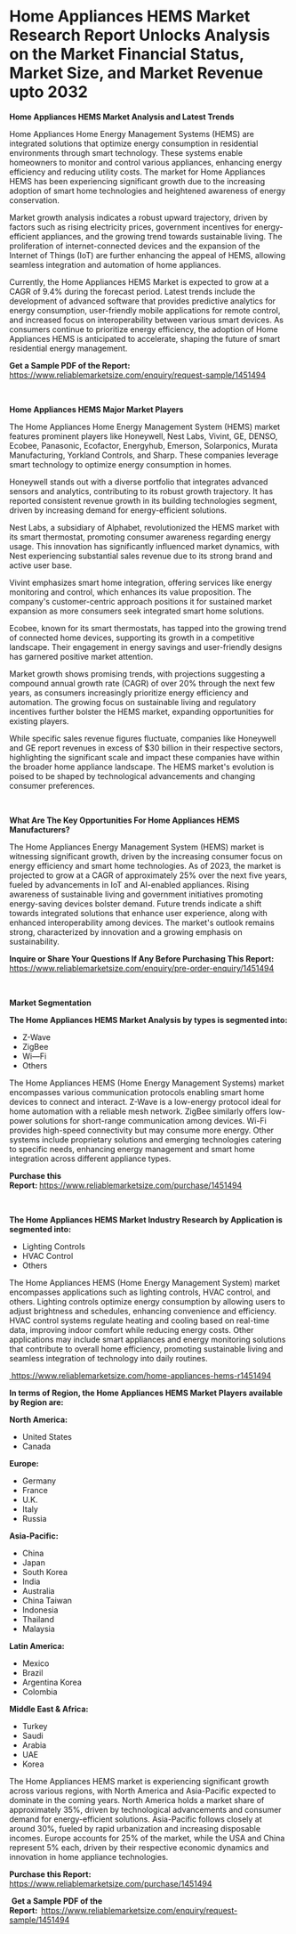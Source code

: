 <p><h1>Home Appliances HEMS Market Research Report Unlocks Analysis on the Market Financial Status, Market Size, and Market Revenue upto 2032</h1></p><p><strong>Home Appliances HEMS Market Analysis and Latest Trends</strong></p>
<p><p>Home Appliances Home Energy Management Systems (HEMS) are integrated solutions that optimize energy consumption in residential environments through smart technology. These systems enable homeowners to monitor and control various appliances, enhancing energy efficiency and reducing utility costs. The market for Home Appliances HEMS has been experiencing significant growth due to the increasing adoption of smart home technologies and heightened awareness of energy conservation.</p><p>Market growth analysis indicates a robust upward trajectory, driven by factors such as rising electricity prices, government incentives for energy-efficient appliances, and the growing trend towards sustainable living. The proliferation of internet-connected devices and the expansion of the Internet of Things (IoT) are further enhancing the appeal of HEMS, allowing seamless integration and automation of home appliances.</p><p>Currently, the Home Appliances HEMS Market is expected to grow at a CAGR of 9.4% during the forecast period. Latest trends include the development of advanced software that provides predictive analytics for energy consumption, user-friendly mobile applications for remote control, and increased focus on interoperability between various smart devices. As consumers continue to prioritize energy efficiency, the adoption of Home Appliances HEMS is anticipated to accelerate, shaping the future of smart residential energy management.</p></p>
<p><strong>Get a Sample PDF of the Report:&nbsp;</strong> <a href="https://www.reliablemarketsize.com/enquiry/request-sample/1451494?utm_campaign=3021&utm_medium=2&utm_source=Github&utm_content=ia&utm_term=16042025&utm_id=home-appliances-hems">https://www.reliablemarketsize.com/enquiry/request-sample/1451494</a></p>
<p>&nbsp;</p>
<p><strong>Home Appliances HEMS Major Market Players</strong></p>
<p><p>The Home Appliances Home Energy Management System (HEMS) market features prominent players like Honeywell, Nest Labs, Vivint, GE, DENSO, Ecobee, Panasonic, Ecofactor, Energyhub, Emerson, Solarponics, Murata Manufacturing, Yorkland Controls, and Sharp. These companies leverage smart technology to optimize energy consumption in homes.</p><p>Honeywell stands out with a diverse portfolio that integrates advanced sensors and analytics, contributing to its robust growth trajectory. It has reported consistent revenue growth in its building technologies segment, driven by increasing demand for energy-efficient solutions.</p><p>Nest Labs, a subsidiary of Alphabet, revolutionized the HEMS market with its smart thermostat, promoting consumer awareness regarding energy usage. This innovation has significantly influenced market dynamics, with Nest experiencing substantial sales revenue due to its strong brand and active user base.</p><p>Vivint emphasizes smart home integration, offering services like energy monitoring and control, which enhances its value proposition. The company's customer-centric approach positions it for sustained market expansion as more consumers seek integrated smart home solutions.</p><p>Ecobee, known for its smart thermostats, has tapped into the growing trend of connected home devices, supporting its growth in a competitive landscape. Their engagement in energy savings and user-friendly designs has garnered positive market attention.</p><p>Market growth shows promising trends, with projections suggesting a compound annual growth rate (CAGR) of over 20% through the next few years, as consumers increasingly prioritize energy efficiency and automation. The growing focus on sustainable living and regulatory incentives further bolster the HEMS market, expanding opportunities for existing players.</p><p>While specific sales revenue figures fluctuate, companies like Honeywell and GE report revenues in excess of $30 billion in their respective sectors, highlighting the significant scale and impact these companies have within the broader home appliance landscape. The HEMS market's evolution is poised to be shaped by technological advancements and changing consumer preferences.</p></p>
<p>&nbsp;</p>
<p><strong>What Are The Key Opportunities For Home Appliances HEMS Manufacturers?</strong></p>
<p><p>The Home Appliances Energy Management System (HEMS) market is witnessing significant growth, driven by the increasing consumer focus on energy efficiency and smart home technologies. As of 2023, the market is projected to grow at a CAGR of approximately 25% over the next five years, fueled by advancements in IoT and AI-enabled appliances. Rising awareness of sustainable living and government initiatives promoting energy-saving devices bolster demand. Future trends indicate a shift towards integrated solutions that enhance user experience, along with enhanced interoperability among devices. The market's outlook remains strong, characterized by innovation and a growing emphasis on sustainability.</p></p>
<p><strong>Inquire or Share Your Questions If Any Before Purchasing This Report:</strong> <a href="https://www.reliablemarketsize.com/enquiry/pre-order-enquiry/1451494?utm_campaign=3021&utm_medium=2&utm_source=Github&utm_content=ia&utm_term=16042025&utm_id=home-appliances-hems">https://www.reliablemarketsize.com/enquiry/pre-order-enquiry/1451494</a></p>
<p>&nbsp;</p>
<p><strong>Market Segmentation</strong></p>
<p><strong>The Home Appliances HEMS Market Analysis by types is segmented into:</strong></p>
<p><ul><li>Z-Wave</li><li>ZigBee</li><li>Wi—Fi</li><li>Others</li></ul></p>
<p><p>The Home Appliances HEMS (Home Energy Management Systems) market encompasses various communication protocols enabling smart home devices to connect and interact. Z-Wave is a low-energy protocol ideal for home automation with a reliable mesh network. ZigBee similarly offers low-power solutions for short-range communication among devices. Wi-Fi provides high-speed connectivity but may consume more energy. Other systems include proprietary solutions and emerging technologies catering to specific needs, enhancing energy management and smart home integration across different appliance types.</p></p>
<p><strong>Purchase this Report:&nbsp;</strong><a href="https://www.reliablemarketsize.com/purchase/1451494?utm_campaign=3021&utm_medium=2&utm_source=Github&utm_content=ia&utm_term=16042025&utm_id=home-appliances-hems">https://www.reliablemarketsize.com/purchase/1451494</a></p>
<p>&nbsp;</p>
<p><strong>The Home Appliances HEMS Market Industry Research by Application is segmented into:</strong></p>
<p><ul><li>Lighting Controls</li><li>HVAC Control</li><li>Others</li></ul></p>
<p><p>The Home Appliances HEMS (Home Energy Management System) market encompasses applications such as lighting controls, HVAC control, and others. Lighting controls optimize energy consumption by allowing users to adjust brightness and schedules, enhancing convenience and efficiency. HVAC control systems regulate heating and cooling based on real-time data, improving indoor comfort while reducing energy costs. Other applications may include smart appliances and energy monitoring solutions that contribute to overall home efficiency, promoting sustainable living and seamless integration of technology into daily routines.</p></p>
<p><a href="https://www.reliablemarketsize.com/home-appliances-hems-r1451494?utm_campaign=3021&utm_medium=2&utm_source=Github&utm_content=ia&utm_term=16042025&utm_id=home-appliances-hems">&nbsp;https://www.reliablemarketsize.com/home-appliances-hems-r1451494</a></p>
<p><strong>In terms of Region, the Home Appliances HEMS Market Players available by Region are:</strong></p>
<p>
    <p> <strong> North America: </strong>
        <ul>
            <li>United States</li>
            <li>Canada</li>
        </ul>
        </p> 
    <p> <strong> Europe: </strong>
        <ul>
            <li>Germany</li>
            <li>France</li>
            <li>U.K.</li>
            <li>Italy</li>
            <li>Russia</li>
        </ul>
        </p> 
    <p> <strong> Asia-Pacific: </strong>
        <ul>
            <li>China</li>
            <li>Japan</li>
            <li>South Korea</li>
            <li>India</li>
            <li>Australia</li>
            <li>China Taiwan</li>
            <li>Indonesia</li>
            <li>Thailand</li>
            <li>Malaysia</li>
        </ul>
        </p> 
    <p> <strong> Latin America: </strong>
        <ul>
            <li>Mexico</li>
            <li>Brazil</li>
            <li>Argentina Korea</li>
            <li>Colombia</li>
        </ul>
        </p> 
    <p> <strong> Middle East & Africa: </strong>
        <ul>
            <li>Turkey</li>
            <li>Saudi</li>
            <li>Arabia</li>
            <li>UAE</li>
            <li>Korea</li>
        </ul>
    </p>
    </p>
<p><p>The Home Appliances HEMS market is experiencing significant growth across various regions, with North America and Asia-Pacific expected to dominate in the coming years. North America holds a market share of approximately 35%, driven by technological advancements and consumer demand for energy-efficient solutions. Asia-Pacific follows closely at around 30%, fueled by rapid urbanization and increasing disposable incomes. Europe accounts for 25% of the market, while the USA and China represent 5% each, driven by their respective economic dynamics and innovation in home appliance technologies.</p></p>
<p><strong>Purchase this Report: </strong><a href="https://www.reliablemarketsize.com/purchase/1451494?utm_campaign=3021&utm_medium=2&utm_source=Github&utm_content=ia&utm_term=16042025&utm_id=home-appliances-hems">https://www.reliablemarketsize.com/purchase/1451494</a></p>
<p>&nbsp;<strong>Get a Sample PDF of the Report:&nbsp;&nbsp;</strong><a href="https://www.reliablemarketsize.com/enquiry/request-sample/1451494?utm_campaign=3021&utm_medium=2&utm_source=Github&utm_content=ia&utm_term=16042025&utm_id=home-appliances-hems">https://www.reliablemarketsize.com/enquiry/request-sample/1451494</a></p>
<p><strong></strong></p>
<p><p></p><p></p><p></p></p>